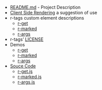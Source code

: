 
+ [README.md](page.html?main=README.md) - Project Description
+ [Client Side Rendering](page.html?main=client-side-rendering.md) a suggestion of use
+ r-tags custom element descriptions
    - [r-get](page.html?main=r-get%2FREADME.md)
    - [r-marked](page.html?main=r-marked%2FREADME.md)
    - [r-args](page.html?main=r-args%2FREADME.md)
+ r-tags&rsquo; [LICENSE](page.html?main=LICENSE)
+ Demos
    - [r-get](r-get/demo.html)
    - [r-marked](r-marked/demo.html)
    - [r-args](r-args/demo.html)
+ [Souce Code](https://github.com/rsdoiel/r-tags)
    - [r-get.js](r-get/r-get.js)
    - [r-marked.js](r-marked/r-marked.js)
    - [r-args.js](r-args/r-args.js)


